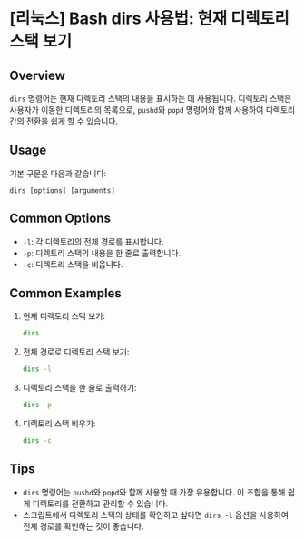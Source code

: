 # [리눅스] Bash dirs 사용법: 현재 디렉토리 스택 보기

## Overview
`dirs` 명령어는 현재 디렉토리 스택의 내용을 표시하는 데 사용됩니다. 디렉토리 스택은 사용자가 이동한 디렉토리의 목록으로, `pushd`와 `popd` 명령어와 함께 사용하여 디렉토리 간의 전환을 쉽게 할 수 있습니다.

## Usage
기본 구문은 다음과 같습니다:
```
dirs [options] [arguments]
```

## Common Options
- `-l`: 각 디렉토리의 전체 경로를 표시합니다.
- `-p`: 디렉토리 스택의 내용을 한 줄로 출력합니다.
- `-c`: 디렉토리 스택을 비웁니다.

## Common Examples
1. 현재 디렉토리 스택 보기:
   ```bash
   dirs
   ```

2. 전체 경로로 디렉토리 스택 보기:
   ```bash
   dirs -l
   ```

3. 디렉토리 스택을 한 줄로 출력하기:
   ```bash
   dirs -p
   ```

4. 디렉토리 스택 비우기:
   ```bash
   dirs -c
   ```

## Tips
- `dirs` 명령어는 `pushd`와 `popd`와 함께 사용할 때 가장 유용합니다. 이 조합을 통해 쉽게 디렉토리를 전환하고 관리할 수 있습니다.
- 스크립트에서 디렉토리 스택의 상태를 확인하고 싶다면 `dirs -l` 옵션을 사용하여 전체 경로를 확인하는 것이 좋습니다.
